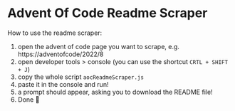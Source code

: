 # Advent Of Code Readme Scraper

How to use the readme scraper:

1. open the advent of code page you want to scrape, e.g. https://adventofcode/2022/8
2. open developer tools > console (you can use the shortcut `CRTL + SHIFT + J`)
3. copy the whole script `aocReadmeScraper.js`
4. paste it in the console and run!
5. a prompt should appear, asking you to download the README file! 
6. Done 🎉 